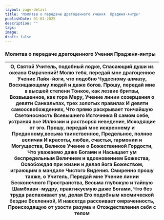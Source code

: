 ```yaml
---
layout: page-detail
title: "Молитва о передаче драгоценного Учения  Праджня-янтры"
publishDate: 01-01-2025
description: ""
tags:
image:
draft: false
---
```


### Молитва о передаче драгоценного Учения Праджня-янтры

| О, Святой Учитель, подобный лодке,  Спасающий души из океана  Омрачений!  Молю тебя, передай мне драгоценное  Учение Лайя-йоги, что подобно  Чудесному алмазу,  Восхищающему людей и даже богов.  Прошу, передай мне в высшей степени  Тонкое, как лезвие бритвы,  Возвышенное, как гора Меру,  Учение линии созерцания о девяти  Санкальпах, трех золотых правилах  И девяти самоосвобождениях,  Что прямо раскрывает тончайшую  Светоносность Всевышнего Источника  В самом себе, устраняя все  Иллюзии и растворяя неведение,  Исходящие от эго.  Прошу, передай мне искреннему и  Преданному,весьма таинственное,  Предельное, полное величия  И красоты, любви, счастья, гармонии и  Могущества,  Великое Учение о Божественной Гордости,  Что уважаемо даже Богами и  Насыщает ум беспредельным  Величием и вдохновением Божества,  Освобождая при жизни и делая йога  Божеством, играющим в мандале  Чистого Видения.  Смиренно прошу также, о Учитель,  Передай мне Учение линии  Бесконечного Пространства,  Весьма глубокую и тайную  Шамбхави-мудру, практикуемую даже  Богами, Что без труда распахивает ум, делая  Его подобным космической бездне  Вселенной,  И навсегда рассеивает омраченность,  Происходящую от узости разума и  Отождествления себя с телом |
| ------------------------------------------------------------------------------------------------------------------------------------------------------------------------------------------------------------------------------------------------------------------------------------------------------------------------------------------------------------------------------------------------------------------------------------------------------------------------------------------------------------------------------------------------------------------------------------------------------------------------------------------------------------------------------------------------------------------------------------------------------------------------------------------------------------------------------------------------------------------------------------------------------------------------------------------------------------------------------------------------------------------------------------------------------------------------------------------------------------------------------------------------------------------------------------------------------------------------------------------------------------------------------ |
  
  
